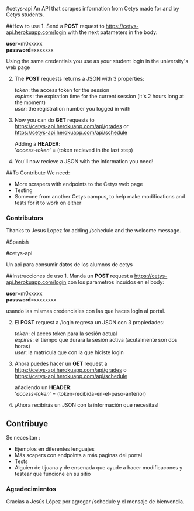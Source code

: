 #cetys-api
An API that scrapes information from Cetys made for and by Cetys students.

##How to use
1. 
   Send a **POST** request to https://cetys-api.herokuapp.com/login with the 
   next patameters in the body:

   **user**=m0xxxxx  
   **password**=xxxxxxx  
   
   Using the same credentials you use as your student login in the university's web page

2. 
   The **POST** requests returns a JSON with 3 properties:

   *token*: the access token for the session  
   *expires*: the expiration time for the current session (it's 2 hours long at the moment)  
   *user*: the registration number you logged in with  

3. 
   Now you can do **GET** requests to  
   https://cetys-api.herokuapp.com/api/grades or  
   https://cetys-api.herokuapp.com/api/schedule  

   Adding a **HEADER**:  
   '*access-token*' = (token recieved in the last step)

4. 
   You'll now recieve a JSON with the information  you need!

##To Contribute
We need:
- More scrapers with endpoints to the Cetys web page
- Testing
- Someone from another Cetys campus, to help make modifications and tests for it to work on either

### Contributors 
Thanks to Jesus Lopez for adding /schedule and the welcome message.

#Spanish 

#cetys-api

Un api para consumir datos de los alumnos de cetys

##Instrucciones de uso
1. 
   Manda un **POST** request a https://cetys-api.herokuapp.com/login con los
   parametros incuidos en el body:

   **user**=m0xxxxx  
   **password**=xxxxxxxx

   usando las mismas credenciales con las que haces login al portal.

2. 
   El **POST** request a /login regresa un JSON con 3 propiedades:

   *token*: el acces token para la sesión actual  
   *expires*: el tiempo que durará la sesión activa (acutalmente son dos horas)  
   *user*: la matrícula que con la que hiciste login

3. 
   Ahora puedes hacer un **GET** request a  
   https://cetys-api.herokuapp.com/api/grades o  
   https://cetys-api.herokuapp.com/api/schedule

   añadiendo un **HEADER**:  
   '*access-token*' = (token-recibida-en-el-paso-anterior)

4. 
   ¡Ahora recibirás un JSON con la información que necesitas!

## Contribuye
Se necesitan : 
- Ejemplos en diferentes lenguajes
- Más scapers con endpoints a más paginas del portal
- Tests
- Alguien de tijuana y de ensenada que ayude a hacer modificacones y testear que funcione en su sitio

### Agradecimientos
Gracias a Jesús López por agregar /schedule y el mensaje de bienvendia.
